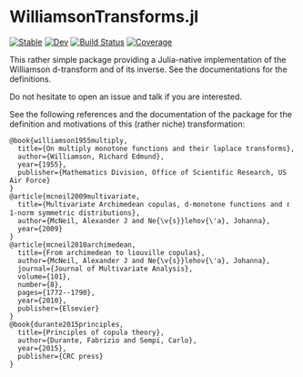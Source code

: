 # WilliamsonTransforms.jl

[![Stable](https://img.shields.io/badge/docs-stable-blue.svg)](https://lrnv.github.io/WilliamsonTransforms.jl/stable/)
[![Dev](https://img.shields.io/badge/docs-dev-blue.svg)](https://lrnv.github.io/WilliamsonTransforms.jl/dev/)
[![Build Status](https://github.com/lrnv/WilliamsonTransforms.jl/actions/workflows/CI.yml/badge.svg?branch=master)](https://github.com/lrnv/WilliamsonTransforms.jl/actions/workflows/CI.yml?query=branch%3Amaster)
[![Coverage](https://codecov.io/gh/lrnv/WilliamsonTransforms.jl/branch/master/graph/badge.svg)](https://codecov.io/gh/lrnv/WilliamsonTransforms.jl)


This rather simple package providing a Julia-native implementation of the Williamson d-transform and of its inverse. See the documentations for the definitions.  

Do not hesitate to open an issue and talk if you are interested.

See the following references and the documentation of the package for the definition and motivations of this (rather niche) transformation:

```
@book{williamson1955multiply,
  title={On multiply monotone functions and their laplace transforms},
  author={Williamson, Richard Edmund},
  year={1955},
  publisher={Mathematics Division, Office of Scientific Research, US Air Force}
}
@article{mcneil2009multivariate,
  title={Multivariate Archimedean copulas, d-monotone functions and ℓ 1-norm symmetric distributions},
  author={McNeil, Alexander J and Ne{\v{s}}lehov{\'a}, Johanna},
  year={2009}
}
@article{mcneil2010archimedean,
  title={From archimedean to liouville copulas},
  author={McNeil, Alexander J and Ne{\v{s}}lehov{\'a}, Johanna},
  journal={Journal of Multivariate Analysis},
  volume={101},
  number={8},
  pages={1772--1790},
  year={2010},
  publisher={Elsevier}
}
@book{durante2015principles,
  title={Principles of copula theory},
  author={Durante, Fabrizio and Sempi, Carlo},
  year={2015},
  publisher={CRC press}
}
```

